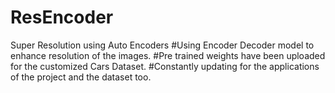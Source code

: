 # ResEncoder
Super Resolution using Auto Encoders
#Using Encoder Decoder model to enhance resolution of the images.
#Pre trained weights have been uploaded for the customized Cars Dataset.
#Constantly updating for the applications of the project and the dataset too.
